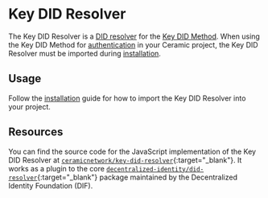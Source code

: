 # Key DID Resolver
The Key DID Resolver is a [DID resolver](../../learn/glossary.md#did-resolver) for the [Key DID Method](./method.md). When using the Key DID Method for [authentication](../../build/authentication.md) in your Ceramic project, the Key DID Resolver must be imported during [installation](../../build/installation.md).

## Usage
Follow the [installation](../../build/installation.md) guide for how to import the Key DID Resolver into your project.

## Resources
You can find the source code for the JavaScript implementation of the Key DID Resolver at [`ceramicnetwork/key-did-resolver`](https://github.com/ceramicnetwork/js-ceramic/tree/develop/packages/key-did-resolver){:target="_blank"}. It works as a plugin to the core [`decentralized-identity/did-resolver`](https://github.com/decentralized-identity/did-resolver){:target="_blank"} package maintained by the Decentralized Identity Foundation (DIF).

</br></br></br>
